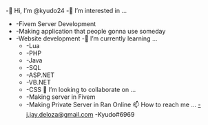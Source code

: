   -👋 Hi, I’m @kyudo24
  -👀 I’m interested in ...
-   -Fivem Server Development
-   -Making application that people gonna use someday
-   -Website development
   -🌱 I’m currently learning ...
    -   -Lua
    -   -PHP
    -   -Java
    -   -SQL
    -   -ASP.NET
    -   -VB.NET
    -   -CSS
  💞️ I’m looking to collaborate on ...
    -   -Making server in Fivem
    -   -Making Private Server in Ran Online
📫 How to reach me ...
    -j.jay.deloza@gmail.com
     -Kyudo#6969
<!---
kyudo24/kyudo24 is a ✨ special ✨ repository because its `README.md` (this file) appears on your GitHub profile.
You can click the Preview link to take a look at your changes.
--->
